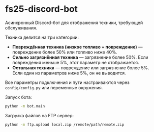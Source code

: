 fs25-discord-bot
=================

Асинхронный Discord-бот для отображения техники, требующей обслуживания.

Техника делится на три категории:

* **Повреждённая техника (низкое топливо + повреждение)** — повреждение более 50% или топливо ниже 40%.
* **Сильно загрязнённая техника** — загрязнение более 50%. Если повреждения меньше 5%, этот параметр не отображается.
* **Остальная техника** — повреждение или загрязнение более 5%. Если один из параметров ниже 5%, он не выводится.

Все параметры подключения и пути настраиваются через `config/config.py` или переменные окружения.

Запуск бота:

```bash
python -m bot.main
```

Загрузка файлов на FTP сервер:

```bash
python -m ftp.upload local.zip /remote/path/remote.zip
```
